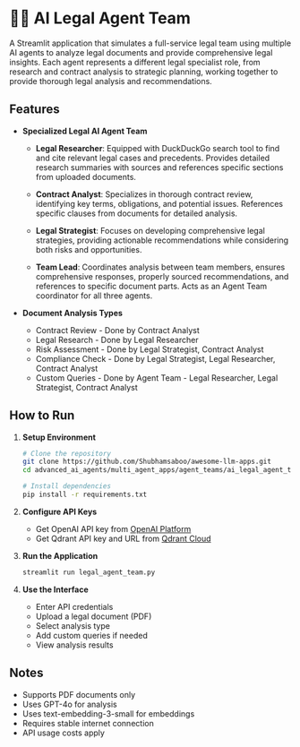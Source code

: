 # 👨‍⚖️ AI Legal Agent Team

A Streamlit application that simulates a full-service legal team using multiple AI agents to analyze legal documents and provide comprehensive legal insights. Each agent represents a different legal specialist role, from research and contract analysis to strategic planning, working together to provide thorough legal analysis and recommendations.

## Features

- **Specialized Legal AI Agent Team**
  - **Legal Researcher**: Equipped with DuckDuckGo search tool to find and cite relevant legal cases and precedents. Provides detailed research summaries with sources and references specific sections from uploaded documents.
  
  - **Contract Analyst**: Specializes in thorough contract review, identifying key terms, obligations, and potential issues. References specific clauses from documents for detailed analysis.
  
  - **Legal Strategist**: Focuses on developing comprehensive legal strategies, providing actionable recommendations while considering both risks and opportunities.
  
  - **Team Lead**: Coordinates analysis between team members, ensures comprehensive responses, properly sourced recommendations, and references to specific document parts. Acts as an Agent Team coordinator for all three agents.

- **Document Analysis Types**
  - Contract Review - Done by Contract Analyst
  - Legal Research - Done by Legal Researcher
  - Risk Assessment - Done by Legal Strategist, Contract Analyst
  - Compliance Check - Done by Legal Strategist, Legal Researcher, Contract Analyst
  - Custom Queries - Done by Agent Team - Legal Researcher, Legal Strategist, Contract Analyst

## How to Run

1. **Setup Environment**
   ```bash
   # Clone the repository
   git clone https://github.com/Shubhamsaboo/awesome-llm-apps.git
   cd advanced_ai_agents/multi_agent_apps/agent_teams/ai_legal_agent_team
   
   # Install dependencies
   pip install -r requirements.txt
   ```

2. **Configure API Keys**
   - Get OpenAI API key from [OpenAI Platform](https://platform.openai.com)
   - Get Qdrant API key and URL from [Qdrant Cloud](https://cloud.qdrant.io)

3. **Run the Application**
   ```bash
   streamlit run legal_agent_team.py
   ```
4. **Use the Interface**
   - Enter API credentials
   - Upload a legal document (PDF)
   - Select analysis type
   - Add custom queries if needed
   - View analysis results

## Notes

- Supports PDF documents only
- Uses GPT-4o for analysis
- Uses text-embedding-3-small for embeddings
- Requires stable internet connection
- API usage costs apply

<!-- Updated: 2025-09-16 -->

<!-- Updated: 2025-09-16 -->

<!-- Updated: 2025-09-16 -->

<!-- Updated: 2025-09-16 -->

<!-- Updated: 2025-09-16 -->

<!-- Updated: 2025-09-16 -->

<!-- Updated: 2025-09-16 -->

<!-- Updated: 2025-09-16 -->

<!-- Updated: 2025-09-16 -->
